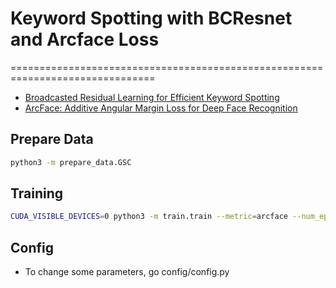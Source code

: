 # Keyword Spotting with BCResnet and Arcface Loss 
===============================================================================
- [Broadcasted Residual Learning for Efficient Keyword Spotting](https://arxiv.org/abs/2106.04140)
- [ArcFace: Additive Angular Margin Loss for Deep Face Recognition](https://arxiv.org/abs/1801.07698)
## Prepare Data

```bash
python3 -m prepare_data.GSC
```
## Training 
```bash
CUDA_VISIBLE_DEVICES=0 python3 -m train.train --metric=arcface --num_epoch=200 --no_evaluate
```
## Config
- To change some parameters, go config/config.py 












